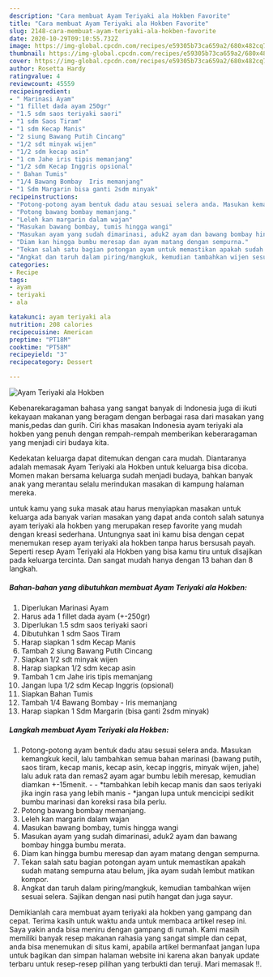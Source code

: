 ```yaml
---
description: "Cara membuat Ayam Teriyaki ala Hokben Favorite"
title: "Cara membuat Ayam Teriyaki ala Hokben Favorite"
slug: 2148-cara-membuat-ayam-teriyaki-ala-hokben-favorite
date: 2020-10-29T09:10:55.732Z
image: https://img-global.cpcdn.com/recipes/e59305b73ca659a2/680x482cq70/ayam-teriyaki-ala-hokben-foto-resep-utama.jpg
thumbnail: https://img-global.cpcdn.com/recipes/e59305b73ca659a2/680x482cq70/ayam-teriyaki-ala-hokben-foto-resep-utama.jpg
cover: https://img-global.cpcdn.com/recipes/e59305b73ca659a2/680x482cq70/ayam-teriyaki-ala-hokben-foto-resep-utama.jpg
author: Rosetta Hardy
ratingvalue: 4
reviewcount: 45559
recipeingredient:
- " Marinasi Ayam"
- "1 fillet dada ayam 250gr"
- "1.5 sdm saos teriyaki saori"
- "1 sdm Saos Tiram"
- "1 sdm Kecap Manis"
- "2 siung Bawang Putih Cincang"
- "1/2 sdt minyak wijen"
- "1/2 sdm kecap asin"
- "1 cm Jahe iris tipis memanjang"
- "1/2 sdm Kecap Inggris opsional"
- " Bahan Tumis"
- "1/4 Bawang Bombay  Iris memanjang"
- "1 Sdm Margarin bisa ganti 2sdm minyak"
recipeinstructions:
- "Potong-potong ayam bentuk dadu atau sesuai selera anda. Masukan kemangkuk kecil, lalu tambahkan semua bahan marinasi (bawang putih, saos tiram, kecap manis, kecap asin, kecap inggris, minyak wijen, jahe) lalu aduk rata dan remas2 ayam agar bumbu lebih meresap, kemudian diamkan +-15menit.  *tambahkan lebih kecap manis dan saos teriyaki jika ingin rasa yang lebih manis *jangan lupa untuk mencicipi sedikit bumbu marinasi dan koreksi rasa bila perlu."
- "Potong bawang bombay memanjang."
- "Leleh kan margarin dalam wajan"
- "Masukan bawang bombay, tumis hingga wangi"
- "Masukan ayam yang sudah dimarinasi, aduk2 ayam dan bawang bombay hingga bumbu merata."
- "Diam kan hingga bumbu meresap dan ayam matang dengan sempurna."
- "Tekan salah satu bagian potongan ayam untuk memastikan apakah sudah matang sempurna atau belum, jika ayam sudah lembut matikan kompor."
- "Angkat dan taruh dalam piring/mangkuk, kemudian tambahkan wijen sesuai selera. Sajikan dengan nasi putih hangat dan juga sayur."
categories:
- Recipe
tags:
- ayam
- teriyaki
- ala

katakunci: ayam teriyaki ala 
nutrition: 208 calories
recipecuisine: American
preptime: "PT18M"
cooktime: "PT58M"
recipeyield: "3"
recipecategory: Dessert

---
```



![Ayam Teriyaki ala Hokben](https://img-global.cpcdn.com/recipes/e59305b73ca659a2/680x482cq70/ayam-teriyaki-ala-hokben-foto-resep-utama.jpg)

Kebenarekaragaman bahasa yang sangat banyak di Indonesia juga di ikuti kekayaan makanan yang beragam dengan berbagai rasa dari masakan yang manis,pedas dan gurih. Ciri khas masakan Indonesia ayam teriyaki ala hokben yang penuh dengan rempah-rempah memberikan keberaragaman yang menjadi ciri budaya kita.


Kedekatan keluarga dapat ditemukan dengan cara mudah. Diantaranya adalah memasak Ayam Teriyaki ala Hokben untuk keluarga bisa dicoba. Momen makan bersama keluarga sudah menjadi budaya, bahkan banyak anak yang merantau selalu merindukan masakan di kampung halaman mereka.



untuk kamu yang suka masak atau harus menyiapkan masakan untuk keluarga ada banyak varian masakan yang dapat anda contoh salah satunya ayam teriyaki ala hokben yang merupakan resep favorite yang mudah dengan kreasi sederhana. Untungnya saat ini kamu bisa dengan cepat menemukan resep ayam teriyaki ala hokben tanpa harus bersusah payah.
Seperti resep Ayam Teriyaki ala Hokben yang bisa kamu tiru untuk disajikan pada keluarga tercinta. Dan sangat mudah hanya dengan 13 bahan dan 8 langkah.


<!--inarticleads1-->

##### Bahan-bahan yang dibutuhkan membuat Ayam Teriyaki ala Hokben:

1. Diperlukan  Marinasi Ayam
1. Harus ada 1 fillet dada ayam (+-250gr)
1. Diperlukan 1.5 sdm saos teriyaki saori
1. Dibutuhkan 1 sdm Saos Tiram
1. Harap siapkan 1 sdm Kecap Manis
1. Tambah 2 siung Bawang Putih Cincang
1. Siapkan 1/2 sdt minyak wijen
1. Harap siapkan 1/2 sdm kecap asin
1. Tambah 1 cm Jahe iris tipis memanjang
1. Jangan lupa 1/2 sdm Kecap Inggris (opsional)
1. Siapkan  Bahan Tumis
1. Tambah 1/4 Bawang Bombay - Iris memanjang
1. Harap siapkan 1 Sdm Margarin (bisa ganti 2sdm minyak)




<!--inarticleads2-->

##### Langkah membuat  Ayam Teriyaki ala Hokben:

1. Potong-potong ayam bentuk dadu atau sesuai selera anda. Masukan kemangkuk kecil, lalu tambahkan semua bahan marinasi (bawang putih, saos tiram, kecap manis, kecap asin, kecap inggris, minyak wijen, jahe) lalu aduk rata dan remas2 ayam agar bumbu lebih meresap, kemudian diamkan +-15menit. -  - *tambahkan lebih kecap manis dan saos teriyaki jika ingin rasa yang lebih manis - *jangan lupa untuk mencicipi sedikit bumbu marinasi dan koreksi rasa bila perlu.
1. Potong bawang bombay memanjang.
1. Leleh kan margarin dalam wajan
1. Masukan bawang bombay, tumis hingga wangi
1. Masukan ayam yang sudah dimarinasi, aduk2 ayam dan bawang bombay hingga bumbu merata.
1. Diam kan hingga bumbu meresap dan ayam matang dengan sempurna.
1. Tekan salah satu bagian potongan ayam untuk memastikan apakah sudah matang sempurna atau belum, jika ayam sudah lembut matikan kompor.
1. Angkat dan taruh dalam piring/mangkuk, kemudian tambahkan wijen sesuai selera. Sajikan dengan nasi putih hangat dan juga sayur.




Demikianlah cara membuat ayam teriyaki ala hokben yang gampang dan cepat. Terima kasih untuk waktu anda untuk membaca artikel resep ini. Saya yakin anda bisa meniru dengan gampang di rumah. Kami masih memiliki banyak resep makanan rahasia yang sangat simple dan cepat, anda bisa menemukan di situs kami, apabila artikel bermanfaat jangan lupa untuk bagikan dan simpan halaman website ini karena akan banyak update terbaru untuk resep-resep pilihan yang terbukti dan teruji. Mari memasak !!. 
